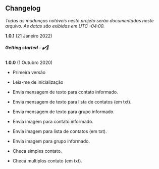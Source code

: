﻿## Changelog

_Todas as mudanças notáveis ​​neste projeto serão documentadas neste arquivo. As datas são exibidas em UTC -04:00._

**1.0.1**
(21 Janeiro 2022)

##### Getting started - ✔️📝

**1.0.0**
(1 Outubro 2020)

- Primeira versão

- Leia-me de inicialização

- Envia mensagem de texto para contato informado.

- Envia mensagem de texto para lista de contatos (em txt).

- Envia mensagem de texto para grupo informado.

- Envia imagem para contato informado.

- Envia imagem para lista de contatos (em txt).

- Envia imagem para grupo informado.

- Checa simples contato.

- Checa multiplos contato (em txt).
